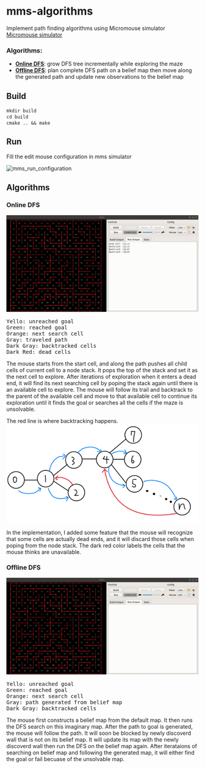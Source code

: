# mms-algorithms
Implement path finding algorithms using Micromouse simulator  
[Micromouse simulator](https://github.com/mackorone/mms)

### Algorithms:  
- [**Online DFS**](#online-dfs): grow DFS tree incrementally while exploring the maze      
- [**Offline DFS**](#offline-dfs): plan complete DFS path on a belief map then move along the generated path and update new observations to the belief map       

## Build 
```
mkdir build
cd build  
cmake .. && make  
```
## Run
Fill the edit mouse configuration in mms simulator

![mms_run_configuration](https://user-images.githubusercontent.com/28807825/141685015-08d0c26d-0234-48be-93fb-0ca3689399a8.png)

## Algorithms
### Online DFS
![online_DFS](https://github.com/longhongc/mms-algorithms/blob/master/videos/online_DFS.gif)  
<pre>
Yello: unreached goal 
Green: reached goal 
Orange: next search cell 
Gray: traveled path
Dark Gray: backtracked cells
Dark Red: dead cells
</pre>
 
The mouse starts from the start cell, and along the path pushes all child cells of current cell to a node stack. It pops the top of the stack and set it as the next cell to explore. After iterations of exploration when it enters a dead end, it will find its next searching cell by poping the stack again until there is an available cell to explore. The mouse will follow its trail and backtrack to the parent of the available cell and move to that available cell to continue its exploration until it finds the goal or searches all the cells if the maze is unsolvable. 

The red line is where backtracking happens.  
![online_DFS_graph](https://github.com/longhongc/mms-algorithms/blob/master/videos/online_DFS_graph.png)  

In the implementation, I added some feature that the mouse will recognize that some cells are actually dead ends, and it will discard those cells when poping from the node stack. The dark red color labels the cells that the mouse thinks are unavailable.

### Offline DFS
![offline_DFS](https://github.com/longhongc/mms-algorithms/blob/master/videos/offline_DFS.gif)  
<pre>
Yello: unreached goal 
Green: reached goal 
Orange: next search cell 
Gray: path generated from belief map
Dark Gray: backtracked cells
</pre>

The mouse first constructs a belief map from the default map. It then runs the DFS search on this imaginary map. After the path to goal is generated, the mouse will follow the path. It will soon be blocked by newly discoverd wall that is not on its belief map. It will update its map with the newly discoverd wall then run the DFS on the belief map again. After iterataions of searching on belief map and following the generated map, it will either find the goal or fail becuase of the unsolvable map. 

